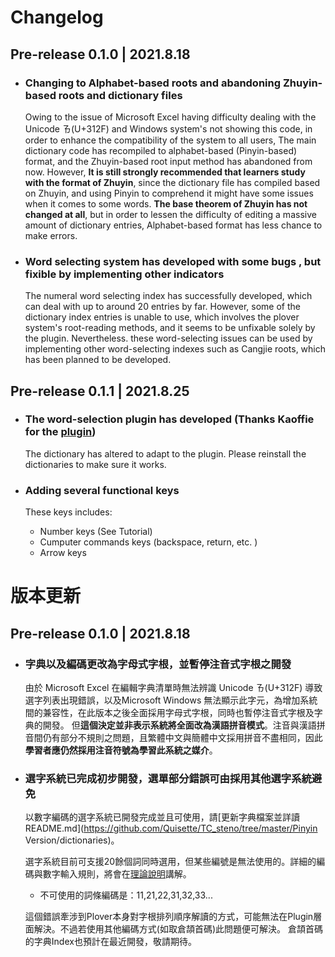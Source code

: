 # Changelog

## Pre-release 0.1.0 | 2021.8.18

* ### Changing to Alphabet-based roots and abandoning Zhuyin-based roots and dictionary files

  Owing to the issue of Microsoft Excel having difficulty dealing with the Unicode ㄯ(U+312F) and Windows system's not showing this code, in order to enhance the compatibility of the system to all users, The main dictionary code has recompiled to alphabet-based (Pinyin-based) format, and the Zhuyin-based root input method has abandoned from now. 
  However, **It is still strongly recommended that learners study with the format of Zhuyin**, since the dictionary file has compiled based on Zhuyin, and using Pinyin to comprehend it might have some issues when it comes to some words.
  **The base theorem of Zhuyin has not changed at all**, but in order to lessen the difficulty of editing a massive amount of dictionary entries, Alphabet-based format has less chance to make errors. 

* ### Word selecting  system has developed with some bugs , but fixible by implementing other indicators

  The numeral word selecting index has successfully developed, which can deal with up to around 20 entries by far. 
  However, some of the dictionary index entries is unable to use, which involves the plover system's root-reading methods, and it seems to be unfixable solely by the plugin.
  Nevertheless. these word-selecting issues can be used by implementing other word-selecting indexes such as Cangjie roots, which has been planned to be developed. 

## Pre-release 0.1.1 | 2021.8.25

* ### The word-selection plugin has developed (Thanks Kaoffie for the [plugin](https://github.com/Kaoffie/plover_next_stroke))

  The dictionary has altered to adapt to the plugin. Please reinstall the dictionaries to make sure it works.

* ### Adding several functional keys 

  These keys includes:

  * Number keys (See Tutorial)
  * Cumputer commands keys (backspace, return, etc. )
  * Arrow keys 


# 版本更新

## Pre-release 0.1.0 | 2021.8.18

* ### 字典以及編碼更改為字母式字根，並暫停注音式字根之開發

  由於 Microsoft Excel 在編輯字典清單時無法辨識 Unicode ㄯ(U+312F) 導致選字列表出現錯誤，以及Microsoft Windows 無法顯示此字元，為增加系統間的兼容性，在此版本之後全面採用字母式字根，同時也暫停注音式字根及字典的開發。
  但**這個決定並非表示系統將全面改為漢語拼音模式**。注音與漢語拼音間仍有部分不規則之問題，且繁體中文與簡體中文採用拼音不盡相同，因此**學習者應仍然採用注音符號為學習此系統之媒介**。

* ### 選字系統已完成初步開發，選單部分錯誤可由採用其他選字系統避免

  以數字編碼的選字系統已開發完成並且可使用，請[更新字典檔案並詳讀README.md](https://github.com/Quisette/TC_steno/tree/master/Pinyin Version/dictionaries)。

  選字系統目前可支援20餘個詞同時選用，但某些編號是無法使用的。詳細的編碼與數字輸入規則，將會在[理論說明](https://github.com/Quisette/TC_steno/blob/master/Theory%20Introduction.md)講解。

  * 不可使用的詞條編碼是：11,21,22,31,32,33...

  這個錯誤牽涉到Plover本身對字根排列順序解讀的方式，可能無法在Plugin層面解決。不過若使用其他編碼方式(如取倉頡首碼)此問題便可解決。
  倉頡首碼的字典Index也預計在最近開發，敬請期待。

  